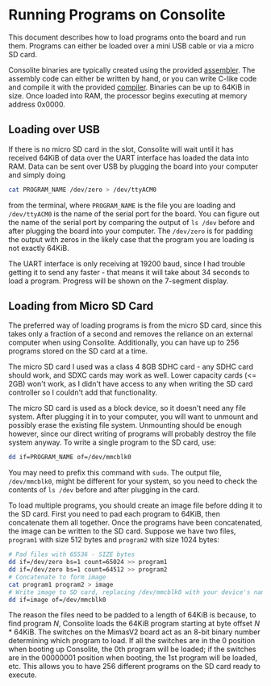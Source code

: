 # Running Programs on Consolite

This document describes how to load programs onto the board and run them. Programs
can either be loaded over a mini USB cable or via a micro SD card.

Consolite binaries are typically created using the provided
[assembler](https://github.com/rfotino/consolite-assembler). The assembly
code can either be written by hand, or you can write C-like code and compile
it with the provided [compiler](https://github.com/rfotino/consolite-compiler).
Binaries can be up to 64KiB in size. Once loaded into RAM, the processor begins
executing at memory address 0x0000.

## Loading over USB

If there is no micro SD card in the slot, Consolite will wait until it has received
64KiB of data over the UART interface has loaded the data into RAM. Data can be
sent over USB by plugging the board into your computer and simply doing

```sh
cat PROGRAM_NAME /dev/zero > /dev/ttyACM0
```

from the terminal, where `PROGRAM_NAME` is the file you are loading and `/dev/ttyACM0`
is the name of the serial port for the board. You can figure out the name of the serial
port by comparing the output of `ls /dev` before and after plugging the board into
your computer. The `/dev/zero` is for padding the output with zeros in the likely case
that the program you are loading is not exactly 64KiB.

The UART interface is only receiving at 19200 baud, since I had trouble getting it to
send any faster - that means it will take about 34 seconds to load a program. Progress
will be shown on the 7-segment display.

## Loading from Micro SD Card

The preferred way of loading programs is from the micro SD card, since this takes only
a fraction of a second and removes the reliance on an external computer when using
Consolite. Additionally, you can have up to 256 programs stored on the SD card at a time.

The micro SD card I used was a class 4 8GB SDHC card - any SDHC card should work, and
SDXC cards may work as well. Lower capacity cards (<= 2GB) won't work, as I didn't have
access to any when writing the SD card controller so I couldn't add that functionality.

The micro SD card is used as a block device, so it doesn't need any file system. After
plugging it in to your computer, you will want to unmount and possibly erase the existing
file system. Unmounting should be enough however, since our direct writing of programs
will probably destroy the file system anyway. To write a single program to the SD card,
use:

```sh
dd if=PROGRAM_NAME of=/dev/mmcblk0
```

You may need to prefix this command with `sudo`. The output file, `/dev/mmcblk0`, might be
different for your system, so you need to check the contents of `ls /dev` before and
after plugging in the card.

To load multiple programs, you should create an image file before dding it to the SD card.
First you need to pad each program to 64KiB, then concatenate them all together. Once the
programs have been concatenated, the image can be written to the SD card. Suppose we have
two files, `program1` with size 512 bytes and `program2` with size 1024 bytes:

```sh
# Pad files with 65536 - SIZE bytes
dd if=/dev/zero bs=1 count=65024 >> program1
dd if=/dev/zero bs=1 count=64512 >> program2
# Concatenate to form image
cat program1 program2 > image
# Write image to SD card, replacing /dev/mmcblk0 with your device's name
dd if=image of=/dev/mmcblk0
```

The reason the files need to be padded to a length of 64KiB is because, to find program *N*,
Consolite loads the 64KiB program starting at byte offset *N* * 64KiB. The switches on the
MimasV2 board act as an 8-bit binary number determining which program to load. If all the
switches are in the 0 position when booting up Consolite, the 0th program will be loaded;
if the switches are in the 00000001 position when booting, the 1st program will be loaded,
etc. This allows you to have 256 different programs on the SD card ready to execute.

